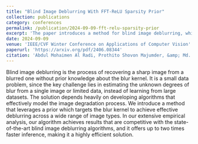 ```yaml
---
title: "Blind Image Deblurring With FFT-ReLU Sparsity Prior"
collection: publications
category: conferences
permalink: /publication/2024-09-09-fft-relu-sparsity-prior
excerpt: 'The paper introduces a method for blind image deblurring, which is the process of recovering a sharp image from a blurred one without prior knowledge about the blur kernel. The proposed method leverages a prior that targets the blur kernel to achieve effective deblurring across a wide range of image types. The authors&apos; extensive empirical analysis shows that their algorithm achieves results that are competitive with the state-of-the-art blind image deblurring algorithms, and it offers up to two times faster inference, making it a highly efficient solution.'
date: 2024-09-09
venue: 'IEEE/CVF Winter Conference on Applications of Computer Vision'
paperurl: 'https://arxiv.org/pdf/2406.08344'
citation: 'Abdul Mohaimen Al Radi, Prothito Shovon Majumder, &amp; Md. Mosaddek Khan. (2024). Blind Image Deblurring with FFT-ReLU Sparsity Prior.'
---
```

Blind image deblurring is the process of recovering a sharp image from a blurred one without prior knowledge about the blur kernel. It is a small data problem, since the key challenge lies in estimating the unknown degrees of blur from a single image or limited data, instead of learning from large datasets. The solution depends heavily on developing algorithms that effectively model the image degradation process. We introduce a method that leverages a prior which targets the blur kernel to achieve effective deblurring across a wide range of image types. In our extensive empirical analysis, our algorithm achieves results that are competitive with the state-of-the-art blind image deblurring algorithms, and it offers up to two times faster inference, making it a highly efficient solution.